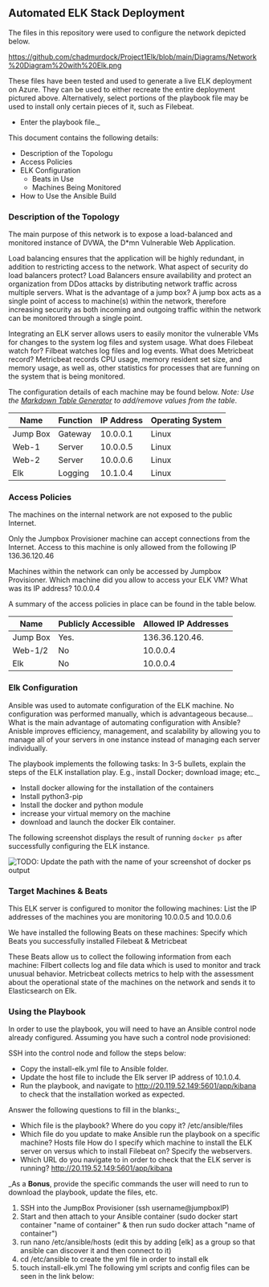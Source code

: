 ## Automated ELK Stack Deployment

The files in this repository were used to configure the network depicted below.

https://github.com/chadmurdock/Project1Elk/blob/main/Diagrams/Network%20Diagram%20with%20Elk.png

These files have been tested and used to generate a live ELK deployment on Azure. They can be used to either recreate the entire deployment pictured above. Alternatively, select portions of the playbook file may be used to install only certain pieces of it, such as Filebeat.

- Enter the playbook file._

This document contains the following details:
- Description of the Topologu
- Access Policies
- ELK Configuration
  - Beats in Use
  - Machines Being Monitored
- How to Use the Ansible Build


### Description of the Topology

The main purpose of this network is to expose a load-balanced and monitored instance of DVWA, the D*mn Vulnerable Web Application.

Load balancing ensures that the application will be highly redundant, in addition to restricting access to the network.
What aspect of security do load balancers protect? Load Balancers ensure availability and protect an organization from DDos attacks by distributing network traffic across multiple servers. What is the advantage of a jump box? A jump box acts as a single point of access to machine(s) within the network, therefore increasing security as both incoming and outgoing traffic within the network can be monitored through a single point. 

Integrating an ELK server allows users to easily monitor the vulnerable VMs for changes to the system log files and system usage.
What does Filebeat watch for? Filbeat watches log files and log events.
What does Metricbeat record? Metricbeat records CPU usage, memory resident set size, and memory usage, as well as, other statistics for processes that are funning on the system that is being monitored. 

The configuration details of each machine may be found below.
_Note: Use the [Markdown Table Generator](http://www.tablesgenerator.com/markdown_tables) to add/remove values from the table_.

| Name     | Function | IP Address | Operating System |
|----------|----------|------------|------------------|
| Jump Box | Gateway  | 10.0.0.1   | Linux            |
| Web-1    | Server   | 10.0.0.5   | Linux            |
| Web-2    | Server   | 10.0.0.6   | Linux            |
| Elk      | Logging  | 10.1.0.4   | Linux            |

### Access Policies

The machines on the internal network are not exposed to the public Internet. 

Only the Jumpbox Provisioner machine can accept connections from the Internet. Access to this machine is only allowed from the following IP 136.36.120.46

Machines within the network can only be accessed by Jumpbox Provisioner.
Which machine did you allow to access your ELK VM? What was its IP address? 10.0.0.4

A summary of the access policies in place can be found in the table below.

| Name     | Publicly Accessible | Allowed IP Addresses |
|----------|---------------------|----------------------|
| Jump Box | Yes.                | 136.36.120.46.       |
| Web-1/2  | No                  | 10.0.0.4             |
| Elk      | No                  | 10.0.0.4             |

### Elk Configuration

Ansible was used to automate configuration of the ELK machine. No configuration was performed manually, which is advantageous because...  
What is the main advantage of automating configuration with Ansible? Anisble improves efficiency, management, and scalability by allowing you to manage all of your servers in one instance instead of managing each server individually.

The playbook implements the following tasks:
In 3-5 bullets, explain the steps of the ELK installation play. E.g., install Docker; download image; etc._
- Install docker allowing for the installation of the containers
- Install python3-pip
- Install the docker and python module
- increase your virtual memory on the machine
- download and launch the docker Elk container.

The following screenshot displays the result of running `docker ps` after successfully configuring the ELK instance.

![TODO: Update the path with the name of your screenshot of docker ps output](Images/docker_ps_output.png)

### Target Machines & Beats
This ELK server is configured to monitor the following machines:
List the IP addresses of the machines you are monitoring 10.0.0.5 and 10.0.0.6

We have installed the following Beats on these machines:
Specify which Beats you successfully installed Filebeat & Metricbeat

These Beats allow us to collect the following information from each machine: 
Filbert collects log and file data which is used to monitor and track unusual behavior. 
Metricbeat collects metrics to help with the assessment about the operational state of the machines on the network and sends it to Elasticsearch on Elk. 

### Using the Playbook
In order to use the playbook, you will need to have an Ansible control node already configured. Assuming you have such a control node provisioned: 

SSH into the control node and follow the steps below:
- Copy the install-elk.yml file to Ansible folder.
- Update the host file to include the Elk server IP address of 10.1.0.4.
- Run the playbook, and navigate to http://20.119.52.149:5601/app/kibana to check that the installation worked as expected.

Answer the following questions to fill in the blanks:_
- Which file is the playbook? Where do you copy it? /etc/ansible/files
- Which file do you update to make Ansible run the playbook on a specific machine? Hosts file How do I specify which machine to install the ELK server on versus which to install Filebeat on? Specify the webservers. 
- Which URL do you navigate to in order to check that the ELK server is running? http://20.119.52.149:5601/app/kibana

_As a **Bonus**, provide the specific commands the user will need to run to download the playbook, update the files, etc.
1. SSH into the JumpBox Provisioner (ssh username@jumpboxIP)
2. Start and then attach to your Ansible container (sudo docker start container "name of container" & then run sudo docker attach "name of container")
3. run nano /etc/ansible/hosts (edit this by adding [elk] as a group so that ansible can discover it and then connect to it)
4. cd /etc/ansible to create the yml file in order to install elk 
5. touch install-elk.yml The following yml scripts and config files can be seen in the link below:
